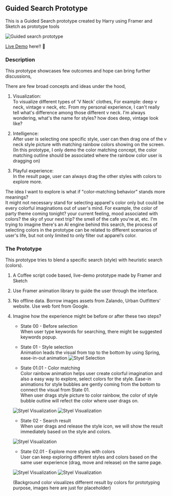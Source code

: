 ## Guided Search Prototype
This is a Guided Search prototype created by Harry using Framer and Sketch as prototype tools

![Guided search prototype](https://media.giphy.com/media/2xPPD5n2ERJTJi83aQ/giphy.gif)

[Live Demo](https://framer.cloud/nslkn) here!! :rocket:


### Description
This prototype showcases few outcomes and hope can bring further discussions,

There are few broad concepts and ideas under the hood,

1. Visualization:  
To visualize different types of 'V Neck' clothes, For example: deep v neck, vintage v neck, etc. 
From my personal experience, I can't really tell what's difference among those different v neck. I'm always wondering, what's the name for styles? how does deep, vintage look like? 

2. Intelligence:  
After user is selecting one specific style, user can then drag one of the v neck style picture with matching rainbow colors showing on the screen. (In this prototype, I only demo the color matching concept, the color matching outline should be associated where the rainbow color user is dragging on) 

3. Playful experience:  
In the result page, user can always drag the other styles with colors to explore more.


The idea I want to explore is what if "color-matching behavior" stands more meanings?  
It might not necessary stand for selecting apparel's color only but could be every colorful imaginations out of user's mind. For example, the color of party theme coming tonight? your current feeling, mood associated with colors? the sky of your next trip? the smell of the cafe you're at, etc. I'm trying to imagine there's an AI engine behind this search, the process of selecting colors in the prototype can be related to different scenarios of user's life, but not only limited to only filter out apparel’s color. 

### The Prototype
This prototype tries to blend a specific search (style) with heuristic search (colors).

1. A Coffee script code based, live-demo prototype made by Framer and Sketch 
2. Use Framer animation library to guide the user through the interface. 
3. No offline data. Borrow images assets from Zalando, Urban Outfitters' website. Use web font from Google. 
4. Imagine how the experience might be before or after these two steps?

   * State 00 - Before selection  
   When user type keywords for searching, there might be suggested keywords popup.
      
   * State 01 - Style selection  
   Animation leads the visual from top to the bottom by using Spring, ease-in-out animation
   ![Styel Selection](https://i.imgur.com/tJUfOJX.png)
  
   
   * State 01.01 - Color matching  
   Color rainbow animation helps user create colorful imagination and also a easy way to explore, select colors for the style.
   Ease-in animations for style bubbles are gently coming from the bottom to connect the visual from State 01.  
   When user drags style picture to color rainbow, the color of style bubble outline will refect the color where user drags on. 
   
   ![Styel Visualization](https://i.imgur.com/GmcCRgE.png)
   ![Styel Visualization](https://i.imgur.com/4jAZPsM.png)
     
   * State 02 - Search result  
   When user drags and release the style icon, we will show the result immediately based on the style and colors.  
   
   ![Styel Visualization](https://i.imgur.com/2SizV90.png)

   
   
   * State 02.01 - Explore more styles with colors  
   User can keep exploring different styles and colors based on the same user experience (drag, move and release) on the same page.  
   
    ![Styel Visualization](https://i.imgur.com/zGH6PpH.png)
    ![Styel Visualization](https://i.imgur.com/LOCfMzP.png)  
    
    (Background color visualizes different result by colors for prototyping purpose, images here are just for placeholder)

   
  



